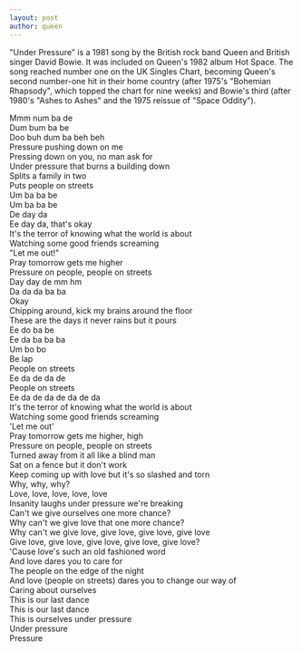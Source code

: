 ```yaml
---
layout: post
author: queen
---
```

"Under Pressure" is a 1981 song by the British rock band Queen and British singer David Bowie. It was included on Queen's 1982 album Hot Space. The song reached number one on the UK Singles Chart, becoming Queen's second number-one hit in their home country (after 1975's "Bohemian Rhapsody", which topped the chart for nine weeks) and Bowie's third (after 1980's "Ashes to Ashes" and the 1975 reissue of "Space Oddity").

Mmm num ba de  
Dum bum ba be  
Doo buh dum ba beh beh  
Pressure pushing down on me  
Pressing down on you, no man ask for  
Under pressure that burns a building down  
Splits a family in two  
Puts people on streets  
Um ba ba be  
Um ba ba be  
De day da  
Ee day da, that's okay  
It's the terror of knowing what the world is about  
Watching some good friends screaming  
"Let me out!"  
Pray tomorrow gets me higher  
Pressure on people, people on streets  
Day day de mm hm  
Da da da ba ba  
Okay  
Chipping around, kick my brains around the floor  
These are the days it never rains but it pours  
Ee do ba be  
Ee da ba ba ba  
Um bo bo  
Be lap  
People on streets  
Ee da de da de  
People on streets  
Ee da de da de da de da  
It's the terror of knowing what the world is about  
Watching some good friends screaming  
'Let me out'  
Pray tomorrow gets me higher, high  
Pressure on people, people on streets  
Turned away from it all like a blind man  
Sat on a fence but it don't work  
Keep coming up with love but it's so slashed and torn  
Why, why, why?  
Love, love, love, love, love  
Insanity laughs under pressure we're breaking  
Can't we give ourselves one more chance?  
Why can't we give love that one more chance?  
Why can't we give love, give love, give love, give love  
Give love, give love, give love, give love, give love?  
'Cause love's such an old fashioned word  
And love dares you to care for  
The people on the edge of the night  
And love (people on streets) dares you to change our way of  
Caring about ourselves  
This is our last dance  
This is our last dance  
This is ourselves under pressure  
Under pressure  
Pressure